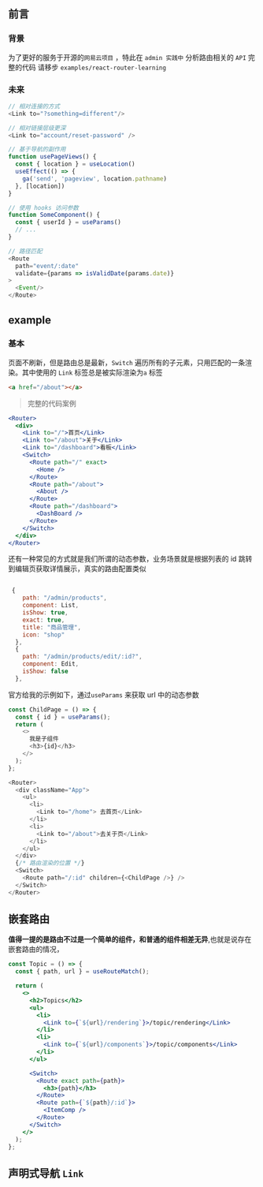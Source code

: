 ## 前言

### 背景

为了更好的服务于开源的`网易云项目` ，特此在 `admin 实践中` 分析路由相关的 `API` 完整的代码 请移步 `examples/react-router-learning`

### 未来

```js
// 相对连接的方式
<Link to="?something=different"/>

// 相对链接层级更深
<Link to="account/reset-password" />

// 基于导航的副作用
function usePageViews() {
  const { location } = useLocation()
  useEffect(() => {
    ga('send', 'pageview', location.pathname)
  }, [location])
}

// 使用 hooks 访问参数
function SomeComponent() {
  const { userId } = useParams()
  // ...
}

// 路径匹配
<Route
  path="event/:date"
  validate={params => isValidDate(params.date)}
>
  <Event/>
</Route>
```

## example

### 基本

页面不刷新，但是路由总是最新，`Switch` 遍历所有的子元素，只用匹配的一条渲染。其中使用的 `Link` 标签总是被实际渲染为`a` 标签

```html
<a href="/about"></a>
```

> 完整的代码案例

```jsx
<Router>
  <div>
    <Link to="/">首页</Link>
    <Link to="/about">关于</Link>
    <Link to="/dashboard">看板</Link>
    <Switch>
      <Route path="/" exact>
        <Home />
      </Route>
      <Route path="/about">
        <About />
      </Route>
      <Route path="/dashboard">
        <DashBoard />
      </Route>
    </Switch>
  </div>
</Router>
```

还有一种常见的方式就是我们所谓的动态参数，业务场景就是根据列表的 id 跳转到编辑页获取详情展示，真实的路由配置类似

```js

 {
    path: "/admin/products",
    component: List,
    isShow: true,
    exact: true,
    title: "商品管理",
    icon: "shop"
  },
  {
    path: "/admin/products/edit/:id?",
    component: Edit,
    isShow: false
  },
```

官方给我的示例如下，通过`useParams` 来获取 url 中的动态参数

```js
const ChildPage = () => {
  const { id } = useParams();
  return (
    <>
      我是子组件
      <h3>{id}</h3>
    </>
  );
};
```

```js
<Router>
  <div className="App">
    <ul>
      <li>
        <Link to="/home"> 去首页</Link>
      </li>
      <li>
        <Link to="/about">去关于页</Link>
      </li>
    </ul>
  </div>
  {/* 路由渲染的位置 */}
  <Switch>
    <Route path="/:id" children={<ChildPage />} />
  </Switch>
</Router>
```

## 嵌套路由

**值得一提的是路由不过是一个简单的组件，和普通的组件相差无异**,也就是说存在嵌套路由的情况，

```jsx
const Topic = () => {
  const { path, url } = useRouteMatch();

  return (
    <>
      <h2>Topics</h2>
      <ul>
        <li>
          <Link to={`${url}/rendering`}>/topic/rendering</Link>
        </li>
        <li>
          <Link to={`${url}/components`}>/topic/components</Link>
        </li>
      </ul>

      <Switch>
        <Route exact path={path}>
          <h3>{path}</h3>
        </Route>
        <Route path={`${path}/:id`}>
          <ItemComp />
        </Route>
      </Switch>
    </>
  );
};
```
## 声明式导航 `Link`
